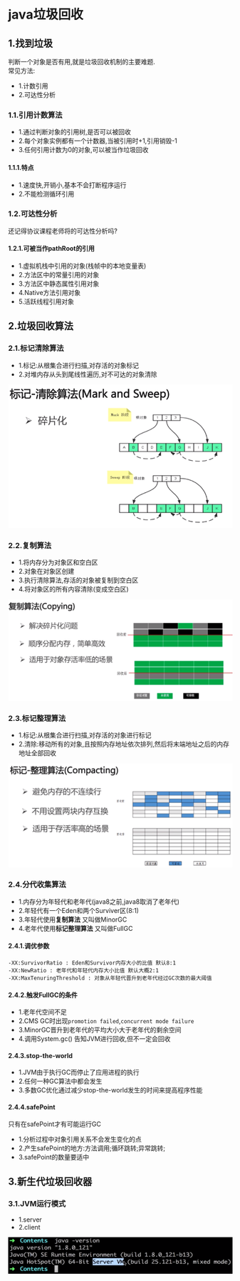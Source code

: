 # java垃圾回收

## 1.找到垃圾
判断一个对象是否有用,就是垃圾回收机制的主要难题.<br>
常见方法:<br>
- 1.计数引用
- 2.可达性分析


### 1.1.引用计数算法
- 1.通过判断对象的引用树,是否可以被回收
- 2.每个对象实例都有一个计数器,当被引用时+1,引用销毁-1
- 3.任何引用计数为0的对象,可以被当作垃圾回收

#### 1.1.1.特点
- 1.速度快,开销小,基本不会打断程序运行
- 2.不能检测循环引用

### 1.2.可达性分析
还记得协议课程老师将的可达性分析吗?<br>

#### 1.2.1.可被当作pathRoot的引用
- 1.虚拟机栈中引用的对象(栈帧中的本地变量表)
- 2.方法区中的常量引用的对象
- 3.方法区中静态属性引用对象
- 4.Native方法引用对象
- 5.活跃线程引用对象


## 2.垃圾回收算法

### 2.1.标记清除算法
- 1.标记:从根集合进行扫描,对存活的对象标记
- 2.对堆内存从头到尾线性遍历,对不可达的对象清除

![fail](img/3.1.PNG)<br>

### 2.2.复制算法
- 1.将内存分为对象区和空白区
- 2.对象在对象区创建
- 3.执行清除算法,存活的对象被复制到空白区
- 4.将对象区的所有内容清除(变成空白区)

![fail](img/3.2.PNG)<br>

### 2.3.标记整理算法
- 1.标记:从根集合进行扫描,对存活的对象进行标记
- 2.清除:移动所有的对象,且按照内存地址依次排列,然后将末端地址之后的内存地址全部回收

![fail](img/3.3.PNG)<br>

### 2.4.分代收集算法
- 1.内存分为年轻代和老年代(java8之前,java8取消了老年代)
- 2.年轻代有一个Eden和两个Surviver区(8:1)
- 3.年轻代使用**复制算法** 又叫做MinorGC
- 4.老年代使用**标记整理算法** 又叫做FullGC

#### 2.4.1.调优参数
```
-XX:SurvivorRatio : Eden和Survivor内存大小的比值 默认8:1
-XX:NewRatio : 老年代和年轻代内存大小比值 默认大概2:1
-XX:MaxTenuringThreshold : 对象从年轻代晋升到老年代经过GC次数的最大阈值
```

#### 2.4.2.触发FullGC的条件
- 1.老年代空间不足
- 2.CMS GC时出现``promotion failed``,``concurrent mode failure``
- 3.MinorGC晋升到老年代的平均大小大于老年代的剩余空间
- 4.调用System.gc() 告知JVM进行回收,但不一定会回收



#### 2.4.3.stop-the-world
- 1.JVM由于执行GC而停止了应用进程的执行
- 2.任何一种GC算法中都会发生
- 3.多数GC优化通过减少stop-the-world发生的时间来提高程序性能

#### 2.4.4.safePoint
只有在safePoint才有可能运行GC<br>
- 1.分析过程中对象引用关系不会发生变化的点
- 2.产生safePoint的地方:方法调用;循环跳转;异常跳转;
- 3.safePoint的数量要适中

## 3.新生代垃圾回收器

### 3.1.JVM运行模式
- 1.server
- 2.client

![fail](img/3.4.PNG)<br>

